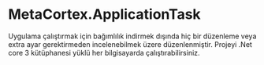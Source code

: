 # MetaCortex.ApplicationTask


Uygulama çalıştırmak için bağımlılık indirmek dışında hiç bir düzenleme veya extra ayar gerektirmeden incelenebilmek üzere düzenlenmiştir.
Projeyi .Net core 3 kütüphanesi yüklü her bilgisayarda çalıştırabilirsiniz.
